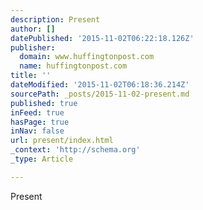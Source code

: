 ```yaml
---
description: Present
author: []
datePublished: '2015-11-02T06:22:18.126Z'
publisher:
  domain: www.huffingtonpost.com
  name: huffingtonpost.com
title: ''
dateModified: '2015-11-02T06:18:36.214Z'
sourcePath: _posts/2015-11-02-present.md
published: true
inFeed: true
hasPage: true
inNav: false
url: present/index.html
_context: 'http://schema.org'
_type: Article

---
```

Present